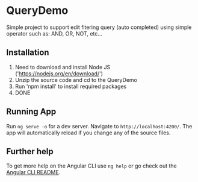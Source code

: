 # QueryDemo

Simple project to support edit fitering query (auto completed) using simple operator such as: AND, OR, NOT, etc...

## Installation

1. Need to download and install Node JS ('https://nodejs.org/en/download/')
2. Unzip the source code and cd to the QueryDemo
3. Run 'npm install' to install required packages
4. DONE

## Running App

Run `ng serve -o` for a dev server. Navigate to `http://localhost:4200/`. The app will automatically reload if you change any of the source files.

## Further help

To get more help on the Angular CLI use `ng help` or go check out the [Angular CLI README](https://github.com/angular/angular-cli/blob/master/README.md).
